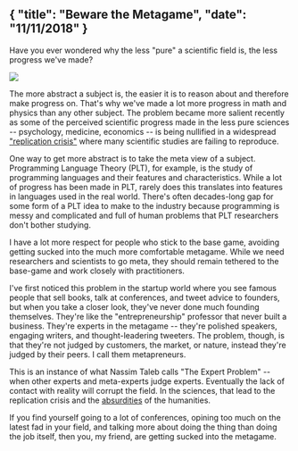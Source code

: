{
  "title": "Beware the Metagame",
  "date": "11/11/2018"
}
---

Have you ever wondered why the less "pure" a scientific field is, the less progress we've made?

![](https://imgs.xkcd.com/comics/purity.png)

The more abstract a subject is, the easier it is to reason about and therefore make progress on. That's why we've made a lot more progress in math and physics than any other subject. The problem became more salient recently as some of the perceived scientific progress made in the less pure sciences -- psychology, medicine, economics -- is being nullified in a widespread ["replication crisis"](https://en.wikipedia.org/wiki/Replication_crisis) where many scientific studies are failing to reproduce.

One way to get more abstract is to take the meta view of a subject. Programming Language Theory (PLT), for example, is the study of programming languages and their features and characteristics. While a lot of progress has been made in PLT, rarely does this translates into features in languages used in the real world. There's often decades-long gap for some form of a PLT idea to make to the industry because programming is messy and complicated and full of human problems that PLT researchers don't bother studying.

I have a lot more respect for people who stick to the base game, avoiding getting sucked into the much more comfortable metagame. While we need researchers and scientists to go meta, they should remain tethered to the base-game and work closely with practitioners.

I've first noticed this problem in the startup world where you see famous people that sell books, talk at conferences, and tweet advice to founders, but when you take a closer look, they've never done much founding themselves. They're like the "entrepreneurship" professor that never built a business. They're experts in the metagame -- they're polished speakers, engaging writers, and thought-leadering tweeters. The problem, though, is that they're not judged by customers, the market, or nature, instead they're judged by their peers. I call them metapreneurs.

This is an instance of what Nassim Taleb calls "The Expert Problem" -- when other experts and meta-experts judge experts. Eventually the lack of contact with reality will corrupt the field. In the sciences, that lead to the replication crisis and the [absurdities](https://areomagazine.com/2018/10/02/academic-grievance-studies-and-the-corruption-of-scholarship/) of the humanities.

If you find yourself going to a lot of conferences, opining too much on the latest fad in your field, and talking more about doing the thing than doing the job itself, then you, my friend, are getting sucked into the metagame.